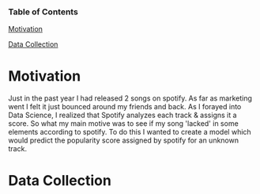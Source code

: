 ### Table of Contents
[Motivation](https://github.com/ArnabPushilal/SpotifyProject/blob/master/README.md#motivation)

[Data Collection](https://github.com/ArnabPushilal/SpotifyProject/blob/master/README.md#data-collection)


# Motivation
Just in the past year I had released 2 songs on spotify. As far as marketing went I felt it just bounced around my friends and back. As I forayed into Data Science, I realized that Spotify analyzes each track & assigns it a score.  So what my main motive was to see if my song 'lacked' in some elements according to spotify. To do this I wanted to create a model which would predict the popularity score assigned by spotify for an unknown track.

# Data Collection


